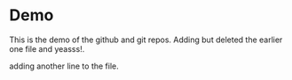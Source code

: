 # Demo
This is the demo of the github and git repos.
Adding but deleted the earlier one file and yeasss!.

adding another line to the file.
